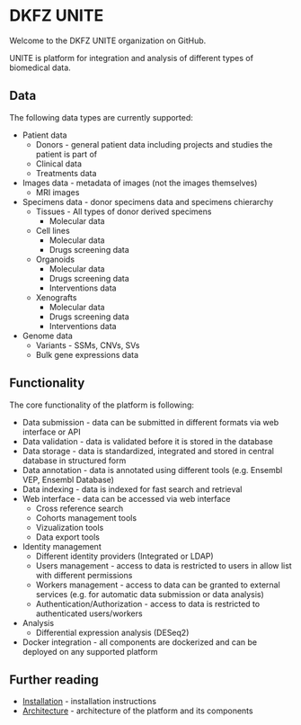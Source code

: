 # DKFZ UNITE
Welcome to the DKFZ UNITE organization on GitHub.

UNITE is platform for integration and analysis of different types of biomedical data.

## Data
The following data types are currently supported:

- Patient data
    - Donors - general patient data including projects and studies the patient is part of
    - Clinical data
    - Treatments data
- Images data - metadata of images (not the images themselves)
    - MRI images
- Specimens data - donor specimens data and specimens chierarchy
    - Tissues - All types of donor derived specimens
        - Molecular data
    - Cell lines
        - Molecular data
        - Drugs screening data
    - Organoids
        - Molecular data
        - Drugs screening data
        - Interventions data
    - Xenografts
        - Molecular data
        - Drugs screening data
        - Interventions data
- Genome data
    - Variants - SSMs, CNVs, SVs
    - Bulk gene expressions data


## Functionality
The core functionality of the platform is following:

- Data submission - data can be submitted in different formats via web interface or API
- Data validation - data is validated before it is stored in the database
- Data storage - data is standardized, integrated and stored in central database in structured form
- Data annotation - data is annotated using different tools (e.g. Ensembl VEP, Ensembl Database)
- Data indexing - data is indexed for fast search and retrieval
- Web interface - data can be accessed via web interface
    - Cross reference search
    - Cohorts management tools
    - Vizualization tools
    - Data export tools
- Identity management
    - Different identity providers (Integrated or LDAP)
    - Users management - access to data is restricted to users in allow list with different permissions
    - Workers management - access to data can be granted to external services (e.g. for automatic data submission or data analysis)
    - Authentication/Authorization - access to data is restricted to authenticated users/workers
- Analysis
    - Differential expression analysis (DESeq2)
- Docker integration - all components are dockerized and can be deployed on any supported platform

## Further reading
- [Installation](https://github.com/dkfz-unite/unite-environment) - installation instructions
- [Architecture](https://github.com/dkfz-unite/.github/blob/main/profile/architecture.md) - architecture of the platform and its components
<!-- - [Data structure](data-structure.md) - data structure of the platform
- [Index structure](index-structure.md) - index structure of the platform -->


<!--
**Here are some ideas to get you started:**

🙋‍♀️ A short introduction - what is your organization all about?
🌈 Contribution guidelines - how can the community get involved?
👩‍💻 Useful resources - where can the community find your docs? Is there anything else the community should know?
🍿 Fun facts - what does your team eat for breakfast?
🧙 Remember, you can do mighty things with the power of [Markdown](https://docs.github.com/github/writing-on-github/getting-started-with-writing-and-formatting-on-github/basic-writing-and-formatting-syntax)
-->
